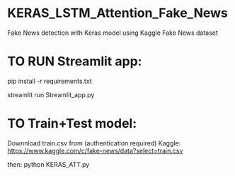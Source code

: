 # KERAS_LSTM_Attention_Fake_News
Fake News detection with Keras model using Kaggle Fake News dataset

# TO RUN Streamlit app:

pip install -r requirements.txt

streamlit run Streamlit_app.py

# TO Train+Test model:

Downnload train.csv from (authentication required) Kaggle:
https://www.kaggle.com/c/fake-news/data?select=train.csv

then:
python KERAS_ATT.py



